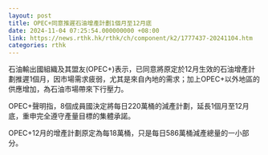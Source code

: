 ```yaml
---
layout: post
title: OPEC+同意推遲石油增產計劃1個月至12月底
date: 2024-11-04 07:25:54.000000000 +08:00
link: https://news.rthk.hk/rthk/ch/component/k2/1777437-20241104.htm
categories: rthk
---
```


石油輸出國組織及其盟友(OPEC+)表示，已同意將原定於12月生效的石油增產計劃推遲1個月，因市場需求疲弱，尤其是來自內地的需求；加上OPEC+以外地區的供應增加，為石油市場帶來下行壓力。

OPEC+聲明指，8個成員國決定將每日220萬桶的減產計劃，延長1個月至12月底，重申完全遵守產量目標的集體承諾。

OPEC+12月的增產計劃原定為每18萬桶，只是每日586萬桶減產總量的一小部分。
